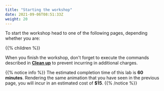```yaml
---
title: "Starting the workshop"
date: 2021-09-06T08:51:33Z
weight: 20
---
```


To start the workshop head to one of the following pages, depending whether you are:

{{% children %}}

When you finish the workshop, don't forget to execute the commands described in [**Clean up**](/rendering-with-batch/cleanup.html) to prevent incurring in additional charges.

{{% notice info %}}
The estimated completion time of this lab is **60 minutes**. Rendering the same animation that you have seen in the previous page, you will incur in an estimated cost of **$15**.
{{% /notice %}}
